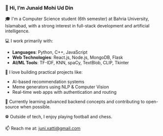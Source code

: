 ### 👋 Hi, I’m Junaid Mohi Ud Din

🎓 I'm a Computer Science student (6th semester) at Bahria University, Islamabad, with a strong interest in full-stack development and artificial intelligence.

💻 I work primarily with:
- **Languages**: Python, C++, JavaScript  
- **Web Technologies**: React.js, Node.js, MongoDB, Flask  
- **AI/ML Tools**: TF-IDF, KNN, spaCy, TextBlob, CLIP, Tkinter

🧠 I love building practical projects like:
- AI-based recommendation systems  
- Meme generators using NLP & Computer Vision  
- Real-time web apps with authentication and routing

🌱 Currently learning advanced backend concepts and contributing to open-source when possible.

⚽ Outside of tech, I enjoy playing football and chess.

📫 Reach me at: [juni.xatti@gmail.com](mailto:juni.xatti@gmail.com)
